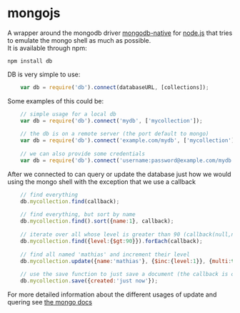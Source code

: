 # mongojs
A wrapper around the mongodb driver [mongodb-native](https://github.com/christkv/node-mongodb-native/) for [node.js](http://nodejs.org) that tries to emulate the mongo shell as much as possible.  
It is available through npm:

	npm install db

DB is very simple to use:

``` js
	var db = require('db').connect(databaseURL, [collections]);
```

Some examples of this could be:

``` js
	// simple usage for a local db
	var db = require('db').connect('mydb', ['mycollection']);
	
	// the db is on a remote server (the port default to mongo)
	var db = require('db').connect('example.com/mydb', ['mycollection']);
	
	// we can also provide some credentials
	var db = require('db').connect('username:password@example.com/mydb', ['mycollection']);
```

After we connected to can query or update the database just how we would using the mongo shell with the exception that we use a callback

``` js
	// find everything
	db.mycollection.find(callback);
	
	// find everything, but sort by name
	db.mycollection.find().sort({name:1}, callback);
	
	// iterate over all whose level is greater than 90 (callback(null,null) indicates that the iteration has finished)
	db.mycollection.find({level:{$gt:90}}).forEach(callback);
	
	// find all named 'mathias' and increment their level
	db.mycollection.update({name:'mathias'}, {$inc:{level:1}}, {multi:true}, callback);
	
	// use the save function to just save a document (the callback is optional for all writes)
	db.mycollection.save({created:'just now'});
```

For more detailed information about the different usages of update and quering see [the mongo docs](http://www.mongodb.org/display/DOCS/Manual)